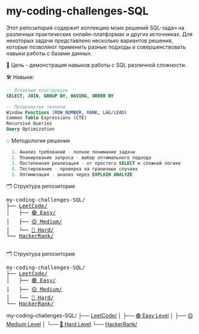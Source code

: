 # my-coding-challenges-SQL
Этот репозиторий содержит коллекцию моих решений SQL-задач на различных практических онлайн-платформах и других источниках. Для некоторых задачи представлено несколько вариантов решения, которые позволяют применить разные подходы и совершенствовать навыки работы с базами данных.

🎯 Цель - демонстрация навыков работы с SQL различной сложности.

🛠 Навыки:
```sql
-- Основные конструкции
SELECT, JOIN, GROUP BY, HAVING, ORDER BY

-- Продвинутые техники
Window Functions (ROW_NUMBER, RANK, LAG/LEAD)
Common Table Expressions (CTE)
Recursive Queries
Query Optimization
```
💡 Методология решения
```sql
  1. Анализ требований - полное понимание задачи
  2. Планирование запроса - выбор оптимального подхода
  3. Постепенная реализация - от простого SELECT к сложной логике
  4. Тестирование - проверка на граничных случаях
  5. Оптимизация - анализ через EXPLAIN ANALYZE
```
🗂️ Структура репозитория
<pre>
my-coding-challenges-SQL/
├── <a href="LeetCode/">LeetCode/</a>
│   ├── <a href="LeetCode/%F0%9F%9F%A2%20Easy">🟢 Easy/</a>
│   ├── <a href="LeetCode/%F0%9F%9F%A1%20Medium">🟡 Medium/</a> 
│   └── <a href="LeetCode/%F0%9F%94%B4%20Hard">🔴 Hard/</a>
└── <a href="HackerRank/">HackerRank/</a>
 </pre>

🗂️ Структура репозитория
<pre>
my-coding-challenges-SQL/
├── <a href="LeetCode/">LeetCode/</a>
│   ├── <a href="LeetCode/%🟢%Easy">🟢 Easy/</a>
│   ├── <a href="LeetCode/%F0%9F%9F%A1%20Medium">🟡 Medium/</a> 
│   └── <a href="LeetCode/%F0%9F%94%B4%20Hard">🔴 Hard/</a>
└── <a href="HackerRank/">HackerRank/</a>
</pre>





my-coding-challenges-SQL/
├── [LeetCode/](LeetCode/)
│   ├── [🟢 Easy Level](LeetCode/%🟢%Easy/)
│   ├── [🟡 Medium Level](LeetCode/%🟡%Medium/)
│   └── [🔴 Hard Level](LeetCode/%🔴%Hard/)
└── [HackerRank/](HackerRank/)
